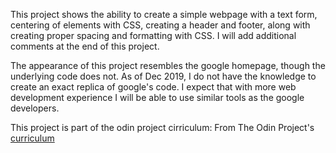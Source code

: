 This project shows the ability to create a simple webpage with a text form, centering of elements with CSS, creating a header and footer, along with creating proper spacing and formatting with CSS.
I will add additional comments at the end of this project.

The appearance of this project resembles the google homepage, though the underlying code does not. As of Dec 2019, I do not have the knowledge to create an exact replica of google's code. I expect that with more web development experience I will be able to use similar tools as the google developers. 

This project is part of the odin project cirriculum: From The Odin Project's [curriculum](http://www.theodinproject.com/courses/web-development-101/lessons/html-css)
